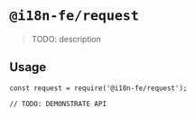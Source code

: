 # `@i18n-fe/request`

> TODO: description

## Usage

```
const request = require('@i18n-fe/request');

// TODO: DEMONSTRATE API
```
